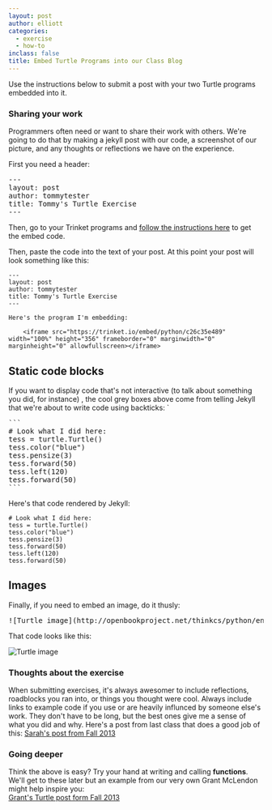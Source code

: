 ```yaml
---
layout: post
author: elliott
categories:
  - exercise
  - how-to
inclass: false
title: Embed Turtle Programs into our Class Blog
---
```


Use the instructions below to submit a post with your two Turtle programs embedded into it.

### Sharing your work

Programmers often need or want to share their work with others.  We're going to do that by making a 
jekyll post with our code, a screenshot of our picture, and any thoughts or reflections we have on 
the experience.

First you need a header:

<pre>
---
layout: post
author: tommytester
title: Tommy's Turtle Exercise
---
</pre>

Then, go to your Trinket programs and [follow the instructions here](https://docs.trinket.io/getting-started#/2-sharing-trinkets/embed-a-trinket)
to get the embed code.

Then, paste the code into the text of your post.  At this point your post will look something like this:


```
---
layout: post
author: tommytester
title: Tommy's Turtle Exercise
---

Here's the program I'm embedding:

    <iframe src="https://trinket.io/embed/python/c26c35e489" width="100%" height="356" frameborder="0" marginwidth="0" marginheight="0" allowfullscreen></iframe>
```

## Static code blocks

If you want to display code that's not interactive (to talk about something you did, for instance)
, the cool grey boxes above come from telling Jekyll that we're about to write code using backticks: `

<pre>
```
# Look what I did here:
tess = turtle.Turtle() 
tess.color("blue")
tess.pensize(3)
tess.forward(50)
tess.left(120)
tess.forward(50)
```
</pre>

Here's that code rendered by Jekyll:

```
# Look what I did here:
tess = turtle.Turtle() 
tess.color("blue")
tess.pensize(3)
tess.forward(50)
tess.left(120)
tess.forward(50)
```


## Images

Finally, if you need to embed an image, do it thusly:

<pre>
![Turtle image](http://openbookproject.net/thinkcs/python/english3e/_images/tess03.png)
</pre>

That code looks like this:

![Turtle image](http://openbookproject.net/thinkcs/python/english3e/_images/tess03.png)


### Thoughts about the exercise

When submitting exercises, it's always awesomer to include reflections, roadblocks you ran into, or 
things you thought were cool. Always include links to example code if you use or are heavily influnced 
by someone else's work. They don't have to be long, but the best ones give me a sense of what you did 
and why.  Here's a post from last class that does a good job of this: [Sarah's post from Fall 2013](http://silshack.github.io/fall2013/post/2013/09/09/Sophie.html)

### Going deeper

Think the above is easy?  Try your hand at writing and calling **functions**. We'll get to these 
later but an example from our very own Grant McLendon might help inspire you:  
[Grant's Turtle post form Fall 2013](http://silshack.github.io/fall2013/gmclendon/2013/09/09/grants-turtle.html)
